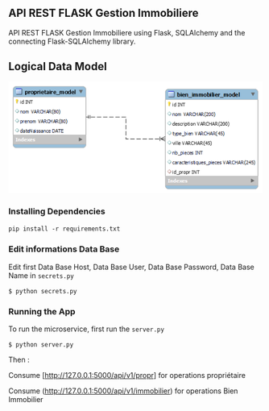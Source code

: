 ## API REST FLASK Gestion Immobiliere

API REST FLASK Gestion Immobiliere  using Flask, SQLAlchemy and the connecting Flask-SQLAlchemy library.


## Logical Data Model

![myimage-alt-tag](dbSchema\diagramme_logic.png)

### Installing Dependencies

```
pip install -r requirements.txt
```

### Edit informations Data Base

Edit first Data Base Host, Data Base User, Data Base Password, Data Base Name in `secrets.py`

```
$ python secrets.py
```

### Running the App

To run the microservice, first run the `server.py`

```
$ python server.py
```
Then :

Consume [http://127.0.0.1:5000/api/v1/propr] for operations propriétaire 

Consume (http://127.0.0.1:5000/api/v1/immobilier) for operations Bien Immobilier
